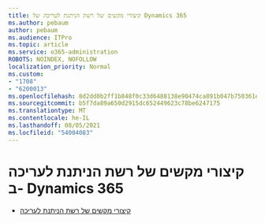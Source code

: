 ```yaml
---
title: קיצורי מקשים של רשת הניתנת לעריכה של Dynamics 365
ms.author: pebaum
author: pebaum
ms.audience: ITPro
ms.topic: article
ms.service: o365-administration
ROBOTS: NOINDEX, NOFOLLOW
localization_priority: Normal
ms.custom:
- "1708"
- "6200013"
ms.openlocfilehash: 8d2dd0b2ff1b848f0c33d6488138e90474ca891b047b750361ea509ddc5f535f
ms.sourcegitcommit: b5f7da89a650d2915dc652449623c78be6247175
ms.translationtype: MT
ms.contentlocale: he-IL
ms.lasthandoff: 08/05/2021
ms.locfileid: "54004083"
---
```

# <a name="dynamics-365-editable-grid-keyboard-shortcuts"></a>קיצורי מקשים של רשת הניתנת לעריכה ב- Dynamics 365

* [קיצורי מקשים של רשת הניתנת לעריכה](https://docs.microsoft.com/dynamics365/customer-engagement/basics/keyboard-shortcuts#editable-grids-views)
